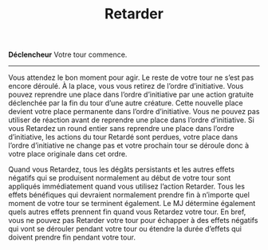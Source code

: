 ﻿---
title: Retarder
titleEn: Delay
id: A72nHGUtNXgY5Ey9
group: actions
---
<p><span id="ctl00_MainContent_DetailedOutput"><strong>Déclencheur</strong> Votre tour commence.</span></p><hr><p>Vous attendez le bon moment pour agir. Le reste de votre tour ne s’est pas encore déroulé. À la place, vous vous retirez de l’ordre d’initiative. Vous pouvez reprendre une place dans l’ordre d’initiative par une action gratuite déclenchée par la fin du tour d’une autre créature. Cette nouvelle place devient votre place permanente dans l’ordre d’initiative. Vous ne pouvez pas utiliser de réaction avant de reprendre une place dans l’ordre d’initiative. Si vous Retardez un round entier sans reprendre une place dans l’ordre d’initiative, les actions du tour Retardé sont perdues, votre place dans l’ordre d’initiative ne change pas et votre prochain tour se déroule donc à votre place originale dans cet ordre.</p><p>Quand vous Retardez, tous les dégâts persistants et les autres effets négatifs qui se produisent normalement au début de votre tour sont appliqués immédiatement quand vous utilisez l’action Retarder. Tous les effets bénéfiques qui devraient normalement prendre fin à n’importe quel moment de votre tour se terminent également. Le MJ détermine également quels autres effets prennent fin quand vous Retardez votre tour. En bref, vous ne pouvez pas Retarder votre tour pour échapper à des effets négatifs qui vont se dérouler pendant votre tour ou étendre la durée d’effets qui doivent prendre fin pendant votre tour.&nbsp;</p>

